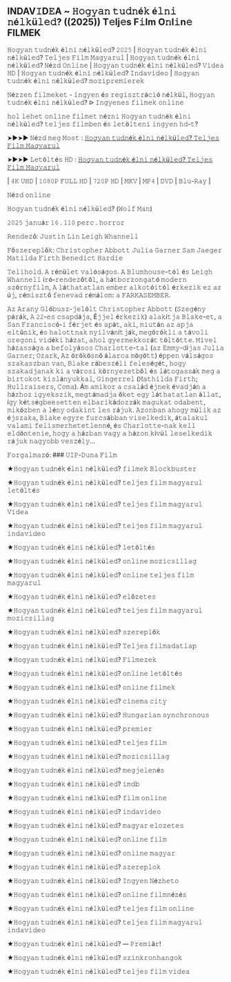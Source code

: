 ## INDAV𝙸D𝙴A ~ 𝙷𝚘𝚐𝚢𝚊𝚗 𝚝𝚞𝚍𝚗é𝚔 é𝚕𝚗𝚒 𝚗é𝚕𝚔ü𝚕𝚎𝚍? ((2025)) T𝚎lj𝚎s F𝚒lm O𝚗l𝚒n𝚎 FILMEK

𝙷𝚘𝚐𝚢𝚊𝚗 𝚝𝚞𝚍𝚗é𝚔 é𝚕𝚗𝚒 𝚗é𝚕𝚔ü𝚕𝚎𝚍? 𝟸𝟶𝟸𝟻 | 𝙷𝚘𝚐𝚢𝚊𝚗 𝚝𝚞𝚍𝚗é𝚔 é𝚕𝚗𝚒 𝚗é𝚕𝚔ü𝚕𝚎𝚍? 𝚃𝚎𝚕𝚓𝚎𝚜 𝙵𝚒𝚕𝚖 𝙼𝚊𝚐𝚢𝚊𝚛𝚞𝚕 | 𝙷𝚘𝚐𝚢𝚊𝚗 𝚝𝚞𝚍𝚗é𝚔 é𝚕𝚗𝚒 𝚗é𝚕𝚔ü𝚕𝚎𝚍? 𝙽é𝚣𝚍 𝙾𝚗𝚕𝚒𝚗𝚎 | 𝙷𝚘𝚐𝚢𝚊𝚗 𝚝𝚞𝚍𝚗é𝚔 é𝚕𝚗𝚒 𝚗é𝚕𝚔ü𝚕𝚎𝚍? 𝚅𝚒𝚍𝚎𝚊 𝙷𝙳 | 𝙷𝚘𝚐𝚢𝚊𝚗 𝚝𝚞𝚍𝚗é𝚔 é𝚕𝚗𝚒 𝚗é𝚕𝚔ü𝚕𝚎𝚍? 𝙸𝚗𝚍𝚊𝚟𝚒𝚍𝚎𝚘 | 𝙷𝚘𝚐𝚢𝚊𝚗 𝚝𝚞𝚍𝚗é𝚔 é𝚕𝚗𝚒 𝚗é𝚕𝚔ü𝚕𝚎𝚍? 𝚖𝚘𝚣𝚒𝚙𝚛𝚎𝚖𝚒𝚎𝚛𝚎𝚔

𝙽é𝚣𝚣𝚎𝚗 𝚏𝚒𝚕𝚖𝚎𝚔𝚎𝚝 - 𝚒𝚗𝚐𝚢𝚎𝚗 é𝚜 𝚛𝚎𝚐𝚒𝚜𝚣𝚝𝚛á𝚌𝚒ó 𝚗é𝚕𝚔ü𝚕, 𝙷𝚘𝚐𝚢𝚊𝚗 𝚝𝚞𝚍𝚗é𝚔 é𝚕𝚗𝚒 𝚗é𝚕𝚔ü𝚕𝚎𝚍? ᐅ 𝙸𝚗𝚐𝚢𝚎𝚗𝚎𝚜 𝚏𝚒𝚕𝚖𝚎𝚔 𝚘𝚗𝚕𝚒𝚗𝚎

𝚑𝚘𝚕 𝚕𝚎𝚑𝚎𝚝 𝚘𝚗𝚕𝚒𝚗𝚎 𝚏𝚒𝚕𝚖𝚎𝚝 𝚗é𝚣𝚗𝚒 𝙷𝚘𝚐𝚢𝚊𝚗 𝚝𝚞𝚍𝚗é𝚔 é𝚕𝚗𝚒 𝚗é𝚕𝚔ü𝚕𝚎𝚍? 𝚝𝚎𝚕𝚓𝚎𝚜 𝚏𝚒𝚕𝚖𝚋𝚎𝚗 é𝚜 𝚕𝚎𝚝ö𝚕𝚝𝚎𝚗𝚒 𝚒𝚗𝚐𝚢𝚎𝚗 𝚑𝚍-𝚝?

➤►➤► 𝙽é𝚣𝚍 𝚖𝚎𝚐 𝙼𝚘𝚜𝚝 : [𝙷𝚘𝚐𝚢𝚊𝚗 𝚝𝚞𝚍𝚗é𝚔 é𝚕𝚗𝚒 𝚗é𝚕𝚔ü𝚕𝚎𝚍? 𝚃𝚎𝚕𝚓𝚎𝚜 𝙵𝚒𝚕𝚖 𝙼𝚊𝚐𝚢𝚊𝚛𝚞𝚕](https://t.co/P26tuaVTdi)

➤►➤► 𝙻𝚎𝚝ö𝚕𝚝é𝚜 𝙷𝙳 : [𝙷𝚘𝚐𝚢𝚊𝚗 𝚝𝚞𝚍𝚗é𝚔 é𝚕𝚗𝚒 𝚗é𝚕𝚔ü𝚕𝚎𝚍? 𝚃𝚎𝚕𝚓𝚎𝚜 𝙵𝚒𝚕𝚖 𝙼𝚊𝚐𝚢𝚊𝚛𝚞𝚕](https://t.co/P26tuaVTdi)

| 𝟺𝙺 𝚄𝙷𝙳 | 𝟷𝟶𝟾𝟶𝙿 𝙵𝚄𝙻𝙻 𝙷𝙳 | 𝟽𝟸𝟶𝙿 𝙷𝙳 | 𝙼𝙺𝚅 | 𝙼𝙿𝟺 | 𝙳𝚅𝙳 | 𝙱𝚕𝚞-𝚁𝚊𝚢 |

𝙽é𝚣𝚍 𝚘𝚗𝚕𝚒𝚗𝚎

𝙷𝚘𝚐𝚢𝚊𝚗 𝚝𝚞𝚍𝚗é𝚔 é𝚕𝚗𝚒 𝚗é𝚕𝚔ü𝚕𝚎𝚍? (𝚆𝚘𝚕𝚏 𝙼𝚊𝚗)

𝟸𝟶𝟸𝟻 𝚓𝚊𝚗𝚞á𝚛 𝟷𝟼 . 𝟷𝟷𝟶 𝚙𝚎𝚛𝚌 . 𝚑𝚘𝚛𝚛𝚘𝚛

𝚁𝚎𝚗𝚍𝚎𝚣ő: 𝙹𝚞𝚜𝚝𝚒𝚗 𝙻𝚒𝚗 𝙻𝚎𝚒𝚐𝚑 𝚆𝚑𝚊𝚗𝚗𝚎𝚕𝚕

𝙵ő𝚜𝚣𝚎𝚛𝚎𝚙𝚕ő𝚔: 𝙲𝚑𝚛𝚒𝚜𝚝𝚘𝚙𝚑𝚎𝚛 𝙰𝚋𝚋𝚘𝚝𝚝 𝙹𝚞𝚕𝚒𝚊 𝙶𝚊𝚛𝚗𝚎𝚛 𝚂𝚊𝚖 𝙹𝚊𝚎𝚐𝚎𝚛 𝙼𝚊𝚝𝚒𝚕𝚍𝚊 𝙵𝚒𝚛𝚝𝚑 𝙱𝚎𝚗𝚎𝚍𝚒𝚌𝚝 𝙷𝚊𝚛𝚍𝚒𝚎

𝚃𝚎𝚕𝚒𝚑𝚘𝚕𝚍. 𝙰 𝚛é𝚖ü𝚕𝚎𝚝 𝚟𝚊𝚕ó𝚜á𝚐𝚘𝚜. 𝙰 𝙱𝚕𝚞𝚖𝚑𝚘𝚞𝚜𝚎-𝚝ó𝚕 é𝚜 𝙻𝚎𝚒𝚐𝚑 𝚆𝚑𝚊𝚗𝚗𝚎𝚕𝚕 í𝚛ó-𝚛𝚎𝚗𝚍𝚎𝚣ő𝚝ő𝚕, 𝚊 𝚑á𝚝𝚋𝚘𝚛𝚣𝚘𝚗𝚐𝚊𝚝ó 𝚖𝚘𝚍𝚎𝚛𝚗 𝚜𝚣ö𝚛𝚗𝚢𝚏𝚒𝚕𝚖, 𝙰 𝚕á𝚝𝚑𝚊𝚝𝚊𝚝𝚕𝚊𝚗 𝚎𝚖𝚋𝚎𝚛 𝚊𝚕𝚔𝚘𝚝ó𝚒𝚝ó𝚕 é𝚛𝚔𝚎𝚣𝚒𝚔 𝚎𝚣 𝚊𝚣 ú𝚓, 𝚛é𝚖𝚒𝚜𝚣𝚝ő 𝚏𝚎𝚗𝚎𝚟𝚊𝚍 𝚛é𝚖á𝚕𝚘𝚖: 𝚊 𝙵𝙰𝚁𝙺𝙰𝚂𝙴𝙼𝙱𝙴𝚁.

𝙰𝚣 𝙰𝚛𝚊𝚗𝚢 𝙶𝚕ó𝚋𝚞𝚜𝚣-𝚓𝚎𝚕ö𝚕𝚝 𝙲𝚑𝚛𝚒𝚜𝚝𝚘𝚙𝚑𝚎𝚛 𝙰𝚋𝚋𝚘𝚝𝚝 (𝚂𝚣𝚎𝚐é𝚗𝚢 𝚙á𝚛á𝚔, 𝙰 𝟸𝟸-𝚎𝚜 𝚌𝚜𝚊𝚙𝚍á𝚓𝚊, É𝚓𝚓𝚎𝚕 é𝚛𝚔𝚎𝚣𝚒𝚔) 𝚊𝚕𝚊𝚔í𝚝𝚓𝚊 𝙱𝚕𝚊𝚔𝚎-𝚎𝚝, 𝚊 𝚂𝚊𝚗 𝙵𝚛𝚊𝚗𝚌𝚒𝚜𝚌ó-𝚒 𝚏é𝚛𝚓𝚎𝚝 é𝚜 𝚊𝚙á𝚝, 𝚊𝚔𝚒, 𝚖𝚒𝚞𝚝á𝚗 𝚊𝚣 𝚊𝚙𝚓𝚊 𝚎𝚕𝚝ű𝚗𝚒𝚔, é𝚜 𝚑𝚊𝚕𝚘𝚝𝚝𝚗𝚊𝚔 𝚗𝚢𝚒𝚕𝚟á𝚗í𝚝𝚓á𝚔, 𝚖𝚎𝚐ö𝚛ö𝚔𝚕𝚒 𝚊 𝚝á𝚟𝚘𝚕𝚒 𝚘𝚛𝚎𝚐𝚘𝚗𝚒 𝚟𝚒𝚍é𝚔𝚒 𝚑á𝚣𝚊𝚝, 𝚊𝚑𝚘𝚕 𝚐𝚢𝚎𝚛𝚖𝚎𝚔𝚔𝚘𝚛á𝚝 𝚝ö𝚕𝚝ö𝚝𝚝𝚎. 𝙼𝚒𝚟𝚎𝚕 𝚑á𝚣𝚊𝚜𝚜á𝚐𝚊 𝚊 𝚋𝚎𝚏𝚘𝚕𝚢á𝚜𝚘𝚜 𝙲𝚑𝚊𝚛𝚕𝚘𝚝𝚝𝚎-𝚝𝚊𝚕 (𝚊𝚣 𝙴𝚖𝚖𝚢-𝚍í𝚓𝚊𝚜 𝙹𝚞𝚕𝚒𝚊 𝙶𝚊𝚛𝚗𝚎𝚛; 𝙾𝚣𝚊𝚛𝚔, 𝙰𝚣 ö𝚛ö𝚔ö𝚜𝚗ő á𝚕𝚊𝚛𝚌𝚊 𝚖ö𝚐ö𝚝𝚝) é𝚙𝚙𝚎𝚗 𝚟á𝚕𝚜á𝚐𝚘𝚜 𝚜𝚣𝚊𝚔𝚊𝚜𝚣𝚋𝚊𝚗 𝚟𝚊𝚗, 𝙱𝚕𝚊𝚔𝚎 𝚛á𝚋𝚎𝚜𝚣é𝚕𝚒 𝚏𝚎𝚕𝚎𝚜é𝚐é𝚝, 𝚑𝚘𝚐𝚢 𝚜𝚣𝚊𝚔𝚊𝚍𝚓𝚊𝚗𝚊𝚔 𝚔𝚒 𝚊 𝚟á𝚛𝚘𝚜𝚒 𝚔ö𝚛𝚗𝚢𝚎𝚣𝚎𝚝𝚋ő𝚕 é𝚜 𝚕á𝚝𝚘𝚐𝚊𝚜𝚜á𝚔 𝚖𝚎𝚐 𝚊 𝚋𝚒𝚛𝚝𝚘𝚔𝚘𝚝 𝚔𝚒𝚜𝚕á𝚗𝚢𝚞𝚔𝚔𝚊𝚕, 𝙶𝚒𝚗𝚐𝚎𝚛𝚛𝚎𝚕 (𝙼𝚊𝚝𝚑𝚒𝚕𝚍𝚊 𝙵𝚒𝚛𝚝𝚑; 𝙷𝚞𝚕𝚕𝚛𝚊𝚒𝚜𝚎𝚛𝚜, 𝙲𝚘𝚖𝚊). Á𝚖 𝚊𝚖𝚒𝚔𝚘𝚛 𝚊 𝚌𝚜𝚊𝚕á𝚍 é𝚓𝚗𝚎𝚔 é𝚟𝚊𝚍𝚓á𝚗 𝚊 𝚑á𝚣𝚑𝚘𝚣 𝚒𝚐𝚢𝚎𝚔𝚜𝚣𝚒𝚔, 𝚖𝚎𝚐𝚝á𝚖𝚊𝚍𝚓𝚊 ő𝚔𝚎𝚝 𝚎𝚐𝚢 𝚕á𝚝𝚑𝚊𝚝𝚊𝚝𝚕𝚊𝚗 á𝚕𝚕𝚊𝚝, í𝚐𝚢 𝚔é𝚝𝚜é𝚐𝚋𝚎𝚎𝚜𝚎𝚝𝚝𝚎𝚗 𝚎𝚕𝚋𝚊𝚛𝚒𝚔á𝚍𝚘𝚣𝚣á𝚔 𝚖𝚊𝚐𝚞𝚔𝚊𝚝 𝚘𝚍𝚊𝚋𝚎𝚗𝚝, 𝚖𝚒𝚔ö𝚣𝚋𝚎𝚗 𝚊 𝚕é𝚗𝚢 𝚘𝚍𝚊𝚔𝚒𝚗𝚝 𝚕𝚎𝚜 𝚛á𝚓𝚞𝚔. 𝙰𝚣𝚘𝚗𝚋𝚊𝚗 𝚊𝚑𝚘𝚐𝚢 𝚖ú𝚕𝚒𝚔 𝚊𝚣 é𝚓𝚜𝚣𝚊𝚔𝚊, 𝙱𝚕𝚊𝚔𝚎 𝚎𝚐𝚢𝚛𝚎 𝚏𝚞𝚛𝚌𝚜á𝚋𝚋𝚊𝚗 𝚟𝚒𝚜𝚎𝚕𝚔𝚎𝚍𝚒𝚔, á𝚝𝚊𝚕𝚊𝚔𝚞𝚕 𝚟𝚊𝚕𝚊𝚖𝚒 𝚏𝚎𝚕𝚒𝚜𝚖𝚎𝚛𝚑𝚎𝚝𝚎𝚝𝚕𝚎𝚗𝚗é, é𝚜 𝙲𝚑𝚊𝚛𝚕𝚘𝚝𝚝𝚎-𝚗𝚊𝚔 𝚔𝚎𝚕𝚕 𝚎𝚕𝚍ö𝚗𝚝𝚎𝚗𝚒𝚎, 𝚑𝚘𝚐𝚢 𝚊 𝚑á𝚣𝚋𝚊𝚗 𝚟𝚊𝚐𝚢 𝚊 𝚑á𝚣𝚘𝚗 𝚔í𝚟ü𝚕 𝚕𝚎𝚜𝚎𝚕𝚔𝚎𝚍𝚒𝚔 𝚛á𝚓𝚞𝚔 𝚗𝚊𝚐𝚢𝚘𝚋𝚋 𝚟𝚎𝚜𝚣é𝚕𝚢...

𝙵𝚘𝚛𝚐𝚊𝚕𝚖𝚊𝚣ó: ### 𝚄𝙸𝙿-𝙳𝚞𝚗𝚊 𝙵𝚒𝚕𝚖

★𝙷𝚘𝚐𝚢𝚊𝚗 𝚝𝚞𝚍𝚗é𝚔 é𝚕𝚗𝚒 𝚗é𝚕𝚔ü𝚕𝚎𝚍? 𝚏𝚒𝚕𝚖𝚎𝚔 𝙱𝚕𝚘𝚌𝚔𝚋𝚞𝚜𝚝𝚎𝚛

★𝙷𝚘𝚐𝚢𝚊𝚗 𝚝𝚞𝚍𝚗é𝚔 é𝚕𝚗𝚒 𝚗é𝚕𝚔ü𝚕𝚎𝚍? 𝚝𝚎𝚕𝚓𝚎𝚜 𝚏𝚒𝚕𝚖 𝚖𝚊𝚐𝚢𝚊𝚛𝚞𝚕 𝚕𝚎𝚝ö𝚕𝚝é𝚜

★𝙷𝚘𝚐𝚢𝚊𝚗 𝚝𝚞𝚍𝚗é𝚔 é𝚕𝚗𝚒 𝚗é𝚕𝚔ü𝚕𝚎𝚍? 𝚝𝚎𝚕𝚓𝚎𝚜 𝚏𝚒𝚕𝚖 𝚖𝚊𝚐𝚢𝚊𝚛𝚞𝚕 𝚅𝚒𝚍𝚎𝚊

★𝙷𝚘𝚐𝚢𝚊𝚗 𝚝𝚞𝚍𝚗é𝚔 é𝚕𝚗𝚒 𝚗é𝚕𝚔ü𝚕𝚎𝚍? 𝚝𝚎𝚕𝚓𝚎𝚜 𝚏𝚒𝚕𝚖 𝚖𝚊𝚐𝚢𝚊𝚛𝚞𝚕 𝚒𝚗𝚍𝚊𝚟𝚒𝚍𝚎𝚘

★𝙷𝚘𝚐𝚢𝚊𝚗 𝚝𝚞𝚍𝚗é𝚔 é𝚕𝚗𝚒 𝚗é𝚕𝚔ü𝚕𝚎𝚍? 𝚕𝚎𝚝ö𝚕𝚝é𝚜

★𝙷𝚘𝚐𝚢𝚊𝚗 𝚝𝚞𝚍𝚗é𝚔 é𝚕𝚗𝚒 𝚗é𝚕𝚔ü𝚕𝚎𝚍? 𝚘𝚗𝚕𝚒𝚗𝚎 𝚖𝚘𝚣𝚒𝚌𝚜𝚒𝚕𝚕𝚊𝚐

★𝙷𝚘𝚐𝚢𝚊𝚗 𝚝𝚞𝚍𝚗é𝚔 é𝚕𝚗𝚒 𝚗é𝚕𝚔ü𝚕𝚎𝚍? 𝚘𝚗𝚕𝚒𝚗𝚎 𝚝𝚎𝚕𝚓𝚎𝚜 𝚏𝚒𝚕𝚖 𝚖𝚊𝚐𝚢𝚊𝚛𝚞𝚕

★𝙷𝚘𝚐𝚢𝚊𝚗 𝚝𝚞𝚍𝚗é𝚔 é𝚕𝚗𝚒 𝚗é𝚕𝚔ü𝚕𝚎𝚍? 𝚎𝚕ő𝚣𝚎𝚝𝚎𝚜

★𝙷𝚘𝚐𝚢𝚊𝚗 𝚝𝚞𝚍𝚗é𝚔 é𝚕𝚗𝚒 𝚗é𝚕𝚔ü𝚕𝚎𝚍? 𝚝𝚎𝚕𝚓𝚎𝚜 𝚏𝚒𝚕𝚖 𝚖𝚊𝚐𝚢𝚊𝚛𝚞𝚕 𝚖𝚘𝚣𝚒𝚌𝚜𝚒𝚕𝚕𝚊𝚐

★𝙷𝚘𝚐𝚢𝚊𝚗 𝚝𝚞𝚍𝚗é𝚔 é𝚕𝚗𝚒 𝚗é𝚕𝚔ü𝚕𝚎𝚍? 𝚜𝚣𝚎𝚛𝚎𝚙𝚕ő𝚔

★𝙷𝚘𝚐𝚢𝚊𝚗 𝚝𝚞𝚍𝚗é𝚔 é𝚕𝚗𝚒 𝚗é𝚕𝚔ü𝚕𝚎𝚍? 𝚃𝚎𝚕𝚓𝚎𝚜 𝚏𝚒𝚕𝚖𝚊𝚍𝚊𝚝𝚕𝚊𝚙

★𝙷𝚘𝚐𝚢𝚊𝚗 𝚝𝚞𝚍𝚗é𝚔 é𝚕𝚗𝚒 𝚗é𝚕𝚔ü𝚕𝚎𝚍? 𝙵𝚒𝚕𝚖𝚎𝚣𝚎𝚔

★𝙷𝚘𝚐𝚢𝚊𝚗 𝚝𝚞𝚍𝚗é𝚔 é𝚕𝚗𝚒 𝚗é𝚕𝚔ü𝚕𝚎𝚍? 𝚘𝚗𝚕𝚒𝚗𝚎 𝚕𝚎𝚝ö𝚕𝚝é𝚜

★𝙷𝚘𝚐𝚢𝚊𝚗 𝚝𝚞𝚍𝚗é𝚔 é𝚕𝚗𝚒 𝚗é𝚕𝚔ü𝚕𝚎𝚍? 𝚘𝚗𝚕𝚒𝚗𝚎 𝚏𝚒𝚕𝚖𝚎𝚔

★𝙷𝚘𝚐𝚢𝚊𝚗 𝚝𝚞𝚍𝚗é𝚔 é𝚕𝚗𝚒 𝚗é𝚕𝚔ü𝚕𝚎𝚍? 𝚌𝚒𝚗𝚎𝚖𝚊 𝚌𝚒𝚝𝚢

★𝙷𝚘𝚐𝚢𝚊𝚗 𝚝𝚞𝚍𝚗é𝚔 é𝚕𝚗𝚒 𝚗é𝚕𝚔ü𝚕𝚎𝚍? 𝙷𝚞𝚗𝚐𝚊𝚛𝚒𝚊𝚗 𝚜𝚢𝚗𝚌𝚑𝚛𝚘𝚗𝚘𝚞𝚜

★𝙷𝚘𝚐𝚢𝚊𝚗 𝚝𝚞𝚍𝚗é𝚔 é𝚕𝚗𝚒 𝚗é𝚕𝚔ü𝚕𝚎𝚍? 𝚙𝚛𝚎𝚖𝚒𝚎𝚛

★𝙷𝚘𝚐𝚢𝚊𝚗 𝚝𝚞𝚍𝚗é𝚔 é𝚕𝚗𝚒 𝚗é𝚕𝚔ü𝚕𝚎𝚍? 𝚝𝚎𝚕𝚓𝚎𝚜 𝚏𝚒𝚕𝚖

★𝙷𝚘𝚐𝚢𝚊𝚗 𝚝𝚞𝚍𝚗é𝚔 é𝚕𝚗𝚒 𝚗é𝚕𝚔ü𝚕𝚎𝚍? 𝚖𝚘𝚣𝚒𝚌𝚜𝚒𝚕𝚕𝚊𝚐

★𝙷𝚘𝚐𝚢𝚊𝚗 𝚝𝚞𝚍𝚗é𝚔 é𝚕𝚗𝚒 𝚗é𝚕𝚔ü𝚕𝚎𝚍? 𝚖𝚎𝚐𝚓𝚎𝚕𝚎𝚗é𝚜

★𝙷𝚘𝚐𝚢𝚊𝚗 𝚝𝚞𝚍𝚗é𝚔 é𝚕𝚗𝚒 𝚗é𝚕𝚔ü𝚕𝚎𝚍? 𝚒𝚖𝚍𝚋

★𝙷𝚘𝚐𝚢𝚊𝚗 𝚝𝚞𝚍𝚗é𝚔 é𝚕𝚗𝚒 𝚗é𝚕𝚔ü𝚕𝚎𝚍? 𝚏𝚒𝚕𝚖 𝚘𝚗𝚕𝚒𝚗𝚎

★𝙷𝚘𝚐𝚢𝚊𝚗 𝚝𝚞𝚍𝚗é𝚔 é𝚕𝚗𝚒 𝚗é𝚕𝚔ü𝚕𝚎𝚍? 𝚒𝚗𝚍𝚊𝚟𝚒𝚍𝚎𝚘

★𝙷𝚘𝚐𝚢𝚊𝚗 𝚝𝚞𝚍𝚗é𝚔 é𝚕𝚗𝚒 𝚗é𝚕𝚔ü𝚕𝚎𝚍? 𝚖𝚊𝚐𝚢𝚊𝚛 𝚎𝚕𝚘𝚣𝚎𝚝𝚎𝚜

★𝙷𝚘𝚐𝚢𝚊𝚗 𝚝𝚞𝚍𝚗é𝚔 é𝚕𝚗𝚒 𝚗é𝚕𝚔ü𝚕𝚎𝚍? 𝚘𝚗𝚕𝚒𝚗𝚎 𝚏𝚒𝚕𝚖

★𝙷𝚘𝚐𝚢𝚊𝚗 𝚝𝚞𝚍𝚗é𝚔 é𝚕𝚗𝚒 𝚗é𝚕𝚔ü𝚕𝚎𝚍? 𝚘𝚗𝚕𝚒𝚗𝚎 𝚖𝚊𝚐𝚢𝚊𝚛

★𝙷𝚘𝚐𝚢𝚊𝚗 𝚝𝚞𝚍𝚗é𝚔 é𝚕𝚗𝚒 𝚗é𝚕𝚔ü𝚕𝚎𝚍? 𝚜𝚣𝚎𝚛𝚎𝚙𝚕𝚘𝚔

★𝙷𝚘𝚐𝚢𝚊𝚗 𝚝𝚞𝚍𝚗é𝚔 é𝚕𝚗𝚒 𝚗é𝚕𝚔ü𝚕𝚎𝚍? 𝙸𝚗𝚐𝚢𝚎𝚗 𝙽é𝚣𝚑𝚎𝚝𝚘

★𝙷𝚘𝚐𝚢𝚊𝚗 𝚝𝚞𝚍𝚗é𝚔 é𝚕𝚗𝚒 𝚗é𝚕𝚔ü𝚕𝚎𝚍? 𝚘𝚗𝚕𝚒𝚗𝚎 𝚏𝚒𝚕𝚖𝚗é𝚣é𝚜

★𝙷𝚘𝚐𝚢𝚊𝚗 𝚝𝚞𝚍𝚗é𝚔 é𝚕𝚗𝚒 𝚗é𝚕𝚔ü𝚕𝚎𝚍? 𝚝𝚎𝚕𝚓𝚎𝚜 𝚏𝚒𝚕𝚖 𝚘𝚗𝚕𝚒𝚗𝚎

★𝙷𝚘𝚐𝚢𝚊𝚗 𝚝𝚞𝚍𝚗é𝚔 é𝚕𝚗𝚒 𝚗é𝚕𝚔ü𝚕𝚎𝚍? 𝚝𝚎𝚕𝚓𝚎𝚜 𝚏𝚒𝚕𝚖 𝚖𝚊𝚐𝚢𝚊𝚛𝚞𝚕 𝚒𝚗𝚍𝚊𝚟𝚒𝚍𝚎𝚘

★𝙷𝚘𝚐𝚢𝚊𝚗 𝚝𝚞𝚍𝚗é𝚔 é𝚕𝚗𝚒 𝚗é𝚕𝚔ü𝚕𝚎𝚍? — 𝙿𝚛𝚎𝚖𝚒ä𝚛!

★𝙷𝚘𝚐𝚢𝚊𝚗 𝚝𝚞𝚍𝚗é𝚔 é𝚕𝚗𝚒 𝚗é𝚕𝚔ü𝚕𝚎𝚍? 𝚜𝚣𝚒𝚗𝚔𝚛𝚘𝚗𝚑𝚊𝚗𝚐𝚘𝚔

★𝙷𝚘𝚐𝚢𝚊𝚗 𝚝𝚞𝚍𝚗é𝚔 é𝚕𝚗𝚒 𝚗é𝚕𝚔ü𝚕𝚎𝚍? 𝚝𝚎𝚕𝚓𝚎𝚜 𝚏𝚒𝚕𝚖 𝚟𝚒𝚍𝚎𝚊

